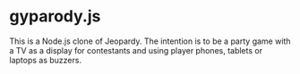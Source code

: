 gyparody.js
===========

This is a Node.js clone of Jeopardy.  The intention is to be a party game with a TV as a display for contestants and using player phones, tablets or laptops as buzzers.
